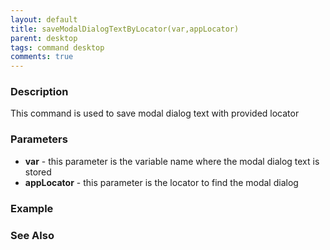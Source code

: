 ```yaml
---
layout: default
title: saveModalDialogTextByLocator(var,appLocator)
parent: desktop
tags: command desktop
comments: true
---
```


### Description

This command is used to save modal dialog text with provided locator

### Parameters

- **var** - this parameter is the variable name where the modal dialog text is stored
- **appLocator** - this parameter is the locator to find the modal dialog

### Example

### See Also
